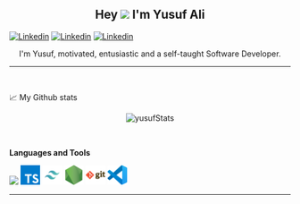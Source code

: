 <h2 align="center">Hey <img src="https://media.giphy.com/media/hvRJCLFzcasrR4ia7z/giphy.gif" width="25px"> I'm Yusuf Ali</h2>

[![Linkedin](https://img.shields.io/badge/-LinkedIn-blue??style=social&logo=linkedin)](https://www.linkedin.com/in/yusuf-ali-501047184/)
[![Linkedin](https://img.shields.io/badge/-twitter-white??style=social&logo=twitter)](https://twitter.com/yusufali_19)
[![Linkedin](https://img.shields.io/badge/-instagram-purple??style=social&logo=instagram)](https://www.instagram.com/yusufali.19/?hl=en)


<p align="center">
    I'm Yusuf, motivated, entusiastic and a self-taught Software Developer.
</p>

***

 <br>

📈 My Github stats <br />
<p align="center">
  <img src="https://github-readme-stats.vercel.app/api?username=yusufali19&count_private=true&show_icons=true&theme=radical" alt="yusufStats" />  
</p>


<br>

**Languages and Tools**

<code><img height="35rem" src="https://cdn4.iconfinder.com/data/icons/logos-3/600/React.js_logo-512.png" /></code>
<code><img height="35rem" src="https://raw.githubusercontent.com/github/explore/80688e429a7d4ef2fca1e82350fe8e3517d3494d/topics/typescript/typescript.png"></code>
<code><img height="35rem" src="https://raw.githubusercontent.com/github/explore/80688e429a7d4ef2fca1e82350fe8e3517d3494d/topics/tailwind/tailwind.png"></code>
<code><img height="35rem" src="https://raw.githubusercontent.com/github/explore/80688e429a7d4ef2fca1e82350fe8e3517d3494d/topics/nodejs/nodejs.png"></code>
<code><img height="35rem" src="https://raw.githubusercontent.com/github/explore/80688e429a7d4ef2fca1e82350fe8e3517d3494d/topics/git/git.png"></code>
<code><img alt="Visual Studio Code" height="35rem" src="https://raw.githubusercontent.com/github/explore/80688e429a7d4ef2fca1e82350fe8e3517d3494d/topics/visual-studio-code/visual-studio-code.png" /></code>

***

<br />

